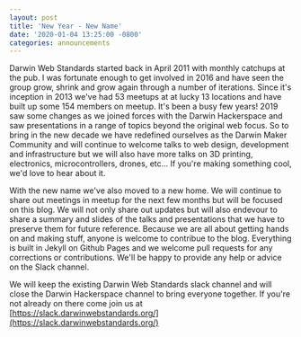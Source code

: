 ```yaml
---
layout: post
title: 'New Year - New Name'
date: '2020-01-04 13:25:00 -0800'
categories: announcements
---
```


Darwin Web Standards started back in April 2011 with monthly catchups at the pub. I was fortunate enough to get involved in 2016 and have seen the group grow, shrink and grow again through a number of iterations. Since it's inception in 2013 we've had 53 meetups at at lucky 13 locations and have built up some 154 members on meetup. It's been a busy few years! 2019 saw some changes as we joined forces with the Darwin Hackerspace and saw presentations in a range of topics beyond the original web focus. So to bring in the new decade we have redefined ourselves as the Darwin Maker Community and will continue to welcome talks to web design, development and infrastructure but we will also have more talks on 3D printing, electronics, microcontrollers, drones, etc... If you're making something cool, we'd love to hear about it.

With the new name we've also moved to a new home. We will continue to share out meetings in meetup for the next few months but will be focused on this blog. We will not only share out updates but will also endevour to share a summary and slides of the talks and presentations that we have to preserve them for future reference. Because we are all about getting hands on and making stuff, anyone is welcome to contribue to the blog. Everything is built in Jekyll on Github Pages and we welcome pull requests for any corrections or contributions. We'll be happy to provide any help or advice on the Slack channel.

We will keep the existing Darwin Web Standards slack channel and will close the Darwin Hackerspace channel to bring everyone together. If you're not already on there come join us at [https://slack.darwinwebstandards.org/](https://slack.darwinwebstandards.org/)

